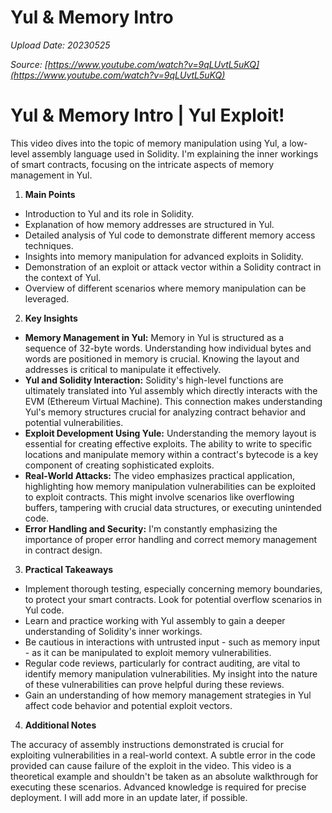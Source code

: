 # Yul & Memory Intro

*Upload Date: 20230525*

*Source: [https://www.youtube.com/watch?v=9qLUvtL5uKQ](https://www.youtube.com/watch?v=9qLUvtL5uKQ)*

# Yul & Memory Intro | Yul Exploit!

This video dives into the topic of memory manipulation using Yul, a low-level assembly language used in Solidity.  I'm explaining the inner workings of smart contracts, focusing on the intricate aspects of memory management in Yul.


1. **Main Points**

*   Introduction to Yul and its role in Solidity.
*   Explanation of how memory addresses are structured in Yul.
*   Detailed analysis of Yul code to demonstrate different memory access techniques.
*   Insights into memory manipulation for advanced exploits in Solidity.
*   Demonstration of an exploit or attack vector within a Solidity contract in the context of Yul.
*   Overview of different scenarios where memory manipulation can be leveraged.

2. **Key Insights**

*   **Memory Management in Yul:** Memory in Yul is structured as a sequence of 32-byte words.  Understanding how individual bytes and words are positioned in memory is crucial.  Knowing the layout and addresses is critical to manipulate it effectively.
*   **Yul and Solidity Interaction:** Solidity's high-level functions are ultimately translated into Yul assembly which directly interacts with the EVM (Ethereum Virtual Machine). This connection makes understanding Yul's memory structures crucial for analyzing contract behavior and potential vulnerabilities.
*   **Exploit Development Using Yule:** Understanding the memory layout is essential for creating effective exploits.  The ability to write to specific locations and manipulate memory within a contract's bytecode is a key component of creating sophisticated exploits.
*   **Real-World Attacks:** The video emphasizes practical application, highlighting how memory manipulation vulnerabilities can be exploited to exploit contracts. This might involve scenarios like overflowing buffers, tampering with crucial data structures, or executing unintended code.
*   **Error Handling and Security:** I'm constantly emphasizing the importance of proper error handling and correct memory management in contract design.


3. **Practical Takeaways**

*   Implement thorough testing, especially concerning memory boundaries, to protect your smart contracts. Look for potential overflow scenarios in Yul code.
*   Learn and practice working with Yul assembly to gain a deeper understanding of Solidity's inner workings.
*   Be cautious in interactions with untrusted input - such as memory input - as it can be manipulated to exploit memory vulnerabilities.  
*   Regular code reviews, particularly for contract auditing, are vital to identify memory manipulation vulnerabilities. My insight into the nature of these vulnerabilities can prove helpful during these reviews.
*   Gain an understanding of how memory management strategies in Yul affect code behavior and potential exploit vectors. 


4. **Additional Notes**

The accuracy of assembly instructions demonstrated is crucial for exploiting vulnerabilities in a real-world context. A subtle error in the code provided can cause failure of the exploit in the video. This video is a theoretical example and shouldn't be taken as an absolute walkthrough for executing these scenarios.  Advanced knowledge is required for precise deployment. I will add more in an update later, if possible.